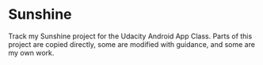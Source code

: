 Sunshine
========

Track my Sunshine project for the Udacity Android App Class. Parts of this project are copied directly, some are modified with guidance, and some are my own work. 
